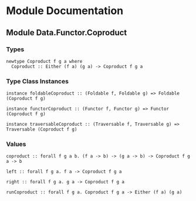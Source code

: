 # Module Documentation

## Module Data.Functor.Coproduct

### Types

    newtype Coproduct f g a where
      Coproduct :: Either (f a) (g a) -> Coproduct f g a


### Type Class Instances

    instance foldableCoproduct :: (Foldable f, Foldable g) => Foldable (Coproduct f g)

    instance functorCoproduct :: (Functor f, Functor g) => Functor (Coproduct f g)

    instance traversableCoproduct :: (Traversable f, Traversable g) => Traversable (Coproduct f g)


### Values

    coproduct :: forall f g a b. (f a -> b) -> (g a -> b) -> Coproduct f g a -> b

    left :: forall f g a. f a -> Coproduct f g a

    right :: forall f g a. g a -> Coproduct f g a

    runCoproduct :: forall f g a. Coproduct f g a -> Either (f a) (g a)